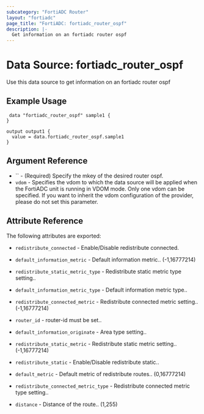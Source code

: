 ```yaml
---
subcategory: "FortiADC Router"
layout: "fortiadc"
page_title: "FortiADC: fortiadc_router_ospf"
description: |-
  Get information on an fortiadc router ospf
---
```


# Data Source: fortiadc_router_ospf
Use this data source to get information on an fortiadc router ospf

## Example Usage

```hcl
 data "fortiadc_router_ospf" sample1 {
}

output output1 {
  value = data.fortiadc_router_ospf.sample1
}
```

## Argument Reference
* `` - (Required) Specify the mkey of the desired  router ospf.
* `vdom` - Specifies the vdom to which the data source will be applied when the FortiADC unit is running in VDOM mode. Only one vdom can be specified. If you want to inherit the vdom configuration of the provider, please do not set this parameter.


## Attribute Reference

The following attributes are exported:


* `redistribute_connected` - Enable/Disable redistribute connected. 
* `default_information_metric` - Default information metric.. (-1,16777214)
* `redistribute_static_metric_type` - Redistribute static metric type setting.. 
* `default_information_metric_type` - Default information metric type.. 
* `redistribute_connected_metric` - Redistribute connected metric setting.. (-1,16777214)
* `router_id` - router-id must be set.. 
* `default_information_originate` - Area type setting.. 
* `redistribute_static_metric` - Redistribute static metric setting.. (-1,16777214)


* `redistribute_static` - Enable/Disable redistribute static.. 
* `default_metric` - Default metric of redistribute routes.. (0,16777214)




* `redistribute_connected_metric_type` - Redistribute connected metric type setting.. 
* `distance` - Distance of the route.. (1,255)


